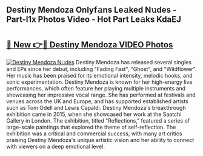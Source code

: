## Destiny Mendoza Onlyf𝚊ns Le𝚊ked N𝚞des - Part-l1x Photos Video - Hot Part Le𝚊ks KdaEJ

# <h2><a href="http://ac38313.deff.icu/?id=Destiny+Mendoza">🔗 New 👉🔴 Destiny Mendoza VIDEO Photos</a></h2>

[![Destiny Mendoza N𝚞des](https://i.imgur.com/rIISA9y.gif)](http://ac38313.deff.icu/?id=Destiny+Mendoza)
Destiny Mendoza has released several singles and EPs since her debut, including "Fading Fast", "Ghost", and "Wildflower". Her music has been praised for its emotional intensity, melodic hooks, and sonic experimentation. Destiny Mendoza is known for her high-energy live performances, which often feature her playing multiple instruments and showcasing her impressive vocal range. She has performed at festivals and venues across the UK and Europe, and has supported established artists such as Tom Odell and Lewis Capaldi. Destiny Mendoza's breakthrough exhibition came in 2015, when she showcased her work at the Saatchi Gallery in London. The exhibition, titled "Reflections," featured a series of large-scale paintings that explored the theme of self-reflection. The exhibition was a critical and commercial success, with many art critics praising Destiny Mendoza's unique artistic vision and her ability to connect with viewers on a deep emotional level.
